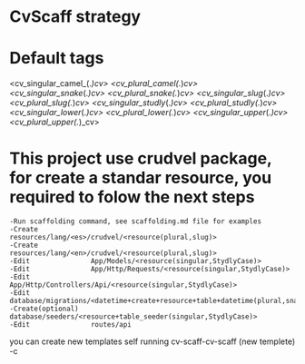 # CvScaff strategy

# Default tags
  <cv_singular_camel_(.*)_cv>
  <cv_plural_camel_(.*)_cv>
  <cv_singular_snake_(.*)_cv>
  <cv_plural_snake_(.*)_cv>
  <cv_singular_slug_(.*)_cv>
  <cv_plural_slug_(.*)_cv>
  <cv_singular_studly_(.*)_cv>
  <cv_plural_studly_(.*)_cv>
  <cv_singular_lower_(.*)_cv>
  <cv_plural_lower_(.*)_cv>
  <cv_singular_upper_(.*)_cv>
  <cv_plural_upper_(.*)_cv>

# This project use crudvel package, for create a standar resource, you required to folow the next steps

	-Run scaffolding command, see scaffolding.md file for examples
	-Create     		resources/lang/<es>/crudvel/<resource(plural,slug)>
	-Create     		resources/lang/<en>/crudvel/<resource(plural,slug)>
	-Edit     			App/Models/<resource(singular,StydlyCase)>
	-Edit     			App/Http/Requests/<resource(singular,StydlyCase)>
	-Edit     			App/Http/Controllers/Api/<resource(singular,StydlyCase)>
	-Edit				database/migrations/<datetime+create+resource+table+datetime(plural,snake_case)>
	-Create(optional)	database/seeders/<resource+table_seeder(singular,StydlyCase)>
	-Edit       		routes/api

you can create new templates self running cv-scaff-cv-scaff (new templete) -c

